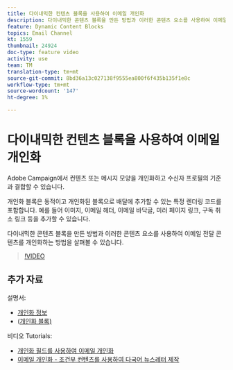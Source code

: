 ```yaml
---
title: 다이내믹한 컨텐츠 블록을 사용하여 이메일 개인화
description: 다이내믹한 콘텐츠 블록을 만든 방법과 이러한 콘텐츠 요소를 사용하여 이메일 전달 콘텐츠를 개인화하는 방법을 살펴볼 수 있습니다.
feature: Dynamic Content Blocks
topics: Email Channel
kt: 1559
thumbnail: 24924
doc-type: feature video
activity: use
team: TM
translation-type: tm+mt
source-git-commit: 8bd36a13c027138f9555ea800f6f435b135f1e8c
workflow-type: tm+mt
source-wordcount: '147'
ht-degree: 1%

---
```



# 다이내믹한 컨텐츠 블록을 사용하여 이메일 개인화

Adobe Campaign에서 컨텐츠 또는 메시지 모양을 개인화하고 수신자 프로필의 기준과 결합할 수 있습니다.

개인화 블록은 동적이고 개인화된 블록으로 배달에 추가할 수 있는 특정 렌더링 코드를 포함합니다. 예를 들어 이미지, 이메일 헤더, 이메일 바닥글, 미러 페이지 링크, 구독 취소 링크 등을 추가할 수 있습니다.

다이내믹한 콘텐츠 블록을 만든 방법과 이러한 콘텐츠 요소를 사용하여 이메일 전달 콘텐츠를 개인화하는 방법을 살펴볼 수 있습니다.

>[!VIDEO](https://video.tv.adobe.com/v/24924?quality=12)

## 추가 자료

설명서:

* [개인화 정보](https://docs.adobe.com/content/help/en/campaign-classic/using/sending-messages/personalizing-deliveries/about-personalization.html)
* ([개인화 블록)](https://docs.adobe.com/content/help/en/campaign-classic/using/sending-messages/personalizing-deliveries/personalization-blocks.html)

비디오 Tutorials:

* [개인화 필드를 사용하여 이메일 개인화](/help/acc/sending-messages/email-channel/personalizing-emails-using-personalization-fields.md)
* [이메일 개인화 - 조건부 컨텐츠를 사용하여 다국어 뉴스레터 제작](/help/acc/sending-messages/email-channel/personalizing-emails-create-a-multi-lingual-newsletter-using-conditional-content.md)
